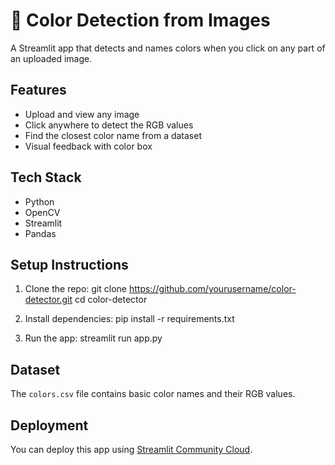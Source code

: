 # 🎨 Color Detection from Images

A Streamlit app that detects and names colors when you click on any part of an uploaded image.

## Features

- Upload and view any image
- Click anywhere to detect the RGB values
- Find the closest color name from a dataset
- Visual feedback with color box

## Tech Stack

- Python
- OpenCV
- Streamlit
- Pandas

## Setup Instructions

1. Clone the repo:
    git clone https://github.com/yourusername/color-detector.git
    cd color-detector

2. Install dependencies:
    pip install -r requirements.txt

3. Run the app:
    streamlit run app.py

## Dataset

The `colors.csv` file contains basic color names and their RGB values.

## Deployment

You can deploy this app using [Streamlit Community Cloud](https://streamlit.io/cloud).
